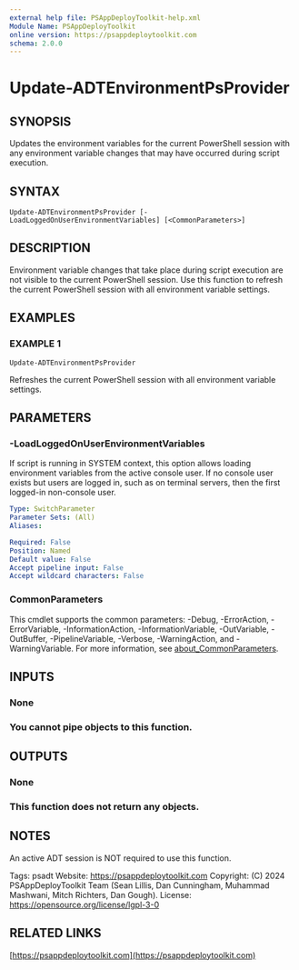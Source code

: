 ```yaml
---
external help file: PSAppDeployToolkit-help.xml
Module Name: PSAppDeployToolkit
online version: https://psappdeploytoolkit.com
schema: 2.0.0
---
```


# Update-ADTEnvironmentPsProvider

## SYNOPSIS
Updates the environment variables for the current PowerShell session with any environment variable changes that may have occurred during script execution.

## SYNTAX

```
Update-ADTEnvironmentPsProvider [-LoadLoggedOnUserEnvironmentVariables] [<CommonParameters>]
```

## DESCRIPTION
Environment variable changes that take place during script execution are not visible to the current PowerShell session.
Use this function to refresh the current PowerShell session with all environment variable settings.

## EXAMPLES

### EXAMPLE 1
```
Update-ADTEnvironmentPsProvider
```

Refreshes the current PowerShell session with all environment variable settings.

## PARAMETERS

### -LoadLoggedOnUserEnvironmentVariables
If script is running in SYSTEM context, this option allows loading environment variables from the active console user.
If no console user exists but users are logged in, such as on terminal servers, then the first logged-in non-console user.

```yaml
Type: SwitchParameter
Parameter Sets: (All)
Aliases:

Required: False
Position: Named
Default value: False
Accept pipeline input: False
Accept wildcard characters: False
```

### CommonParameters
This cmdlet supports the common parameters: -Debug, -ErrorAction, -ErrorVariable, -InformationAction, -InformationVariable, -OutVariable, -OutBuffer, -PipelineVariable, -Verbose, -WarningAction, and -WarningVariable. For more information, see [about_CommonParameters](http://go.microsoft.com/fwlink/?LinkID=113216).

## INPUTS

### None
### You cannot pipe objects to this function.
## OUTPUTS

### None
### This function does not return any objects.
## NOTES
An active ADT session is NOT required to use this function.

Tags: psadt
Website: https://psappdeploytoolkit.com
Copyright: (C) 2024 PSAppDeployToolkit Team (Sean Lillis, Dan Cunningham, Muhammad Mashwani, Mitch Richters, Dan Gough).
License: https://opensource.org/license/lgpl-3-0

## RELATED LINKS

[https://psappdeploytoolkit.com](https://psappdeploytoolkit.com)
